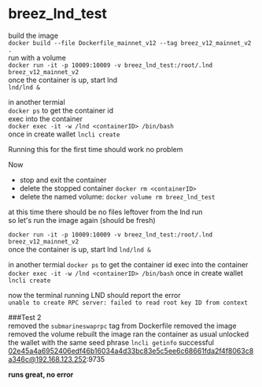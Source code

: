 # breez_lnd_test


build the image   
`docker build --file Dockerfile_mainnet_v12 --tag breez_v12_mainnet_v2 .`  
run with a volume   
`docker run -it -p 10009:10009 -v breez_lnd_test:/root/.lnd breez_v12_mainnet_v2`  
once the container is up, start lnd   
`lnd/lnd &`  
   
in another termial  
`docker ps` to get the container id  
exec into the container   
`docker exec -it -w /lnd <containerID> /bin/bash`  
once in create wallet `lncli create`  
  
Running this for the first time should work no problem  
 
   
Now
* stop and exit the container  
* delete the stopped container `docker rm <containerID>`  
* delete the named volume: `docker volume rm breez_lnd_test`  
   
at this time there should be no files leftover from the lnd run  
so let's run the image again (should be fresh)  
  
`docker run -it -p 10009:10009 -v breez_lnd_test:/root/.lnd breez_v12_mainnet_v2`      
once the container is up, start lnd
`lnd/lnd &`

in another termial
`docker ps` to get the container id
exec into the container
`docker exec -it -w /lnd <containerID> /bin/bash`
once in create wallet `lncli create`
  

now the terminal running LND should report the error   
`unable to create RPC server: failed to read root key ID from context`  


###Test 2   
removed the `submarineswaprpc` tag from Dockerfile
removed the image
removed the volume
rebuilt the image
ran the container as usual
unlocked the wallet with the same seed phrase
`lncli getinfo` successful
02e45a4a6952406edf46b16034a4d33bc83e5c5ee6c68661fda2f4f8063c8a346c@192.168.123.252:9735

**runs great, no error**  

